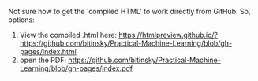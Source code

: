 Not sure how to get the 'compiled HTML' to work directly from GitHub. So, options:
1) View the compiled .html here: https://htmlpreview.github.io/?https://github.com/bitinsky/Practical-Machine-Learning/blob/gh-pages/index.html
2) open the PDF: https://github.com/bitinsky/Practical-Machine-Learning/blob/gh-pages/index.pdf
